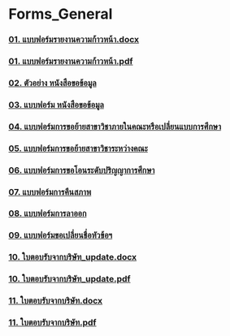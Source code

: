 # Forms_General

### [01. แบบฟอร์มรายงานความก้าวหน้า.docx](/files/doc_download/mas_ie/Forms_General/01แบบฟอร์มรายงานความก้าวหน้า.docx)

### [01. แบบฟอร์มรายงานความก้าวหน้า.pdf](/files/doc_download/mas_ie/Forms_General/01แบบฟอร์มรายงานความก้าวหน้า.pdf)

### [02. ตัวอย่าง หนังสือขอข้อมูล](/files/doc_download/mas_ie/Forms_General/02ตัวอย่าง_หนังสือขอข้อมูล.docx)

### [03. แบบฟอร์ม หนังสือขอข้อมูล](/files/doc_download/mas_ie/Forms_General/03แบบฟอร์ม_หนังสือขอข้อมูล.docx)

### [04. แบบฟอร์มการขอย้ายสาขาวิชาภายในคณะหรือเปลี่ยนแบบการศึกษา](/files/doc_download/mas_ie/Forms_General/04แบบฟอร์มการขอย้ายสาขาวิชาภายในคณะหรือเปลี่ยนแบบการศึกษา.doc)

### [05. แบบฟอร์มการขอย้ายสาขาวิชาระหว่างคณะ](/files/doc_download/mas_ie/Forms_General/05แบบฟอร์มการขอย้ายสาขาวิชาระหว่างคณะ.doc)

### [06. แบบฟอร์มการขอโอนระดับปริญญาการศึกษา](/files/doc_download/mas_ie/Forms_General/06แบบฟอร์มการขอโอนระดับปริญญาการศึกษา.doc)

### [07. แบบฟอร์มการคืนสภาพ](/files/doc_download/mas_ie/Forms_General/07แบบฟอร์มการคืนสภาพ.doc)

### [08. แบบฟอร์มการลาออก](/files/doc_download/mas_ie/Forms_General/08แบบฟอร์มการลาออก.doc)

### [09. แบบฟอร์มขอเปลี่ยนชื่อหัวข้อฯ](/files/doc_download/mas_ie/Forms_General/09แบบฟอร์มขอเปลี่ยนชื่อหัวข้อฯ.pdf)

### [10. ใบตอบรับจากบริษัท_update.docx](/files/doc_download/mas_ie/Forms_General/10ใบตอบรับจากบริษัท_update.docx)

### [10. ใบตอบรับจากบริษัท_update.pdf](/files/doc_download/mas_ie/Forms_General/10ใบตอบรับจากบริษัท_update.pdf)

### [11. ใบตอบรับจากบริษัท.docx](/files/doc_download/mas_ie/Forms_General/11ใบตอบรับจากบริษัท.docx)

### [11. ใบตอบรับจากบริษัท.pdf](/files/doc_download/mas_ie/Forms_General/11ใบตอบรับจากบริษัท.pdf)